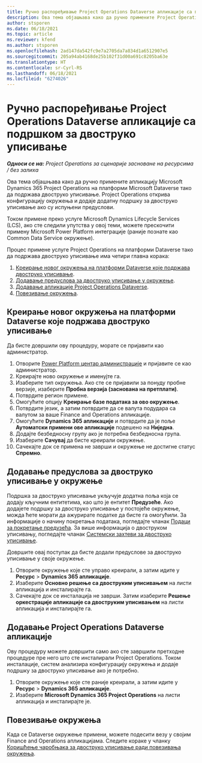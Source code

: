 ```yaml
---
title: Ручно распоређивање Project Operations Dataverse апликације са подршком за двоструко уписивање
description: Ова тема објашњава како да ручно примените Project Operations Dataverse апликацију тако да подржава двоструко уписивање.
author: stsporen
ms.date: 06/18/2021
ms.topic: article
ms.reviewer: kfend
ms.author: stsporen
ms.openlocfilehash: 2ad147da542fc9e7a2705da7a834d1a6512907e5
ms.sourcegitcommit: 205a94ab4168de25b102f31d00a691c8205ba63e
ms.translationtype: HT
ms.contentlocale: sr-Cyrl-RS
ms.lasthandoff: 06/18/2021
ms.locfileid: "6274026"
---
```

# <a name="manually-deploy-the-project-operations-dataverse-app-with-dual-write-support"></a>Ручно распоређивање Project Operations Dataverse апликације са подршком за двоструко уписивање

_**Односи се на:** Project Operations за сценарије засноване на ресурсима / без залиха_

Ова тема објашњава како да ручно примените апликацију Microsoft Dynamics 365 Project Operations на платформи Microsoft Dataverse тако да подржава двоструко уписивање. Project Operations открива конфигурацију окружења и додаје додатну подршку за двоструко уписивање ако су испуњени предуслови.

Током примене преко услуге Microsoft Dynamics Lifecycle Services (LCS), ако сте следили упутства у овој теми, можете прескочити примену Microsoft Power Platform интеграције (раније познате као Common Data Service окружење).

Процес примене услуге Project Operations на платформи Dataverse тако да подржава двоструко уписивање има четири главна корака:

1. [Креирање новог окружења на платформи Dataverse које подржава двоструко уписивање](#create).
2. [Додавање предуслова за двоструко уписивање у окружење](#prerequisites).
3. [Додавање апликације Project Operations Dataverse](#dataverse).
4. [Повезивање окружења](#link).

## <a name="create-a-new-environment-in-dataverse-that-supports-dual-write"></a><a name="create"></a>Креирање новог окружења на платформи Dataverse које подржава двоструко уписивање

Да бисте довршили ову процедуру, морате се пријавити као администратор.

1. Отворите [Power Platform центар администрације](https://admin.powerplatform.com) и пријавите се као администратор.
2. Креирајте ново окружење и именујте га.
3. Изаберите тип окружења. Ако сте се пријавили за понуду пробне верзије, изаберите **Пробна верзија (заснована на претплати)**.
4. Потврдите регион примене.
5. Омогућите опцију **Креирање базе података за ово окружење**. 
6. Потврдите језик, а затим потврдите да се валута подудара са валутом за ваше Finance and Operations апликације.
7. Омогућите **Dynamics 365 апликације** и потврдите да је поље **Аутоматски примени ове апликације** подешено на **Ниједна**.
8. Додајте безбедносну групу ако је потребна безбедносна група.
9. Изаберите **Сачувај** да бисте креирали окружење.
10. Сачекајте док се примена не заврши и окружење не достигне статус **Спремно**.

## <a name="add-dual-write-prerequisites-to-the-environment"></a><a name="prerequisites"></a>Додавање предуслова за двоструко уписивање у окружење

Подршка за двоструко уписивање укључује додатна поља која се додају кључним ентитетима, као што је ентитет **Предузеће**. Ако додајете подршку за двоструко уписивање у постојеће окружење, можда ћете морати да ажурирате податке да бисте га омогућили. За информације о начину покретања података, погледајте чланак [Подаци за покретање предузећа](/dynamics365/fin-ops-core/dev-itpro/data-entities/dual-write/bootstrap-company-data). За више информација о двоструком уписивању, погледајте чланак [Системски захтеви за двоструко уписивање](/dynamics365/fin-ops-core/dev-itpro/data-entities/dual-write/dual-write-system-req).

Довршите овај поступак да бисте додали предуслове за двоструко уписивање у своје окружење.

1. Отворите окружење које сте управо креирали, а затим идите у **Ресурс** \> **Dynamics 365 апликације**.
2. Изаберите **Основно решење са двоструким уписивањем** на листи апликација и инсталирајте га.
3. Сачекајте док се инсталација не заврши. Затим изаберите **Решење оркестрације апликације са двоструким уписивањем** на листи апликација и инсталирајте га.

## <a name="add-the-project-operations-dataverse-app"></a><a name="dataverse"></a>Додавање Project Operations Dataverse апликације

Ову процедуру можете довршити само ако сте завршили претходне процедуре пре него што сте инсталирали Project Operations. Током инсталације, систем анализира конфигурацију окружења и додаје подршку за двоструко уписивање ако је потребно.

1. Отворите окружење које сте раније креирали, а затим идите у **Ресурс** \> **Dynamics 365 апликације**.
2. Изаберите **Microsoft Dynamics 365 Project Operations** на листи апликација и инсталирајте је.

## <a name="link-your-environments"></a><a name="link"></a>Повезивање окружења

Када се Dataverse окружење примени, можете подесити везу у својим Finance and Operations апликацијама. Следите кораке у чланку [Коришћење чаробњака за двоструко уписивање ради повезивања окружења](/dynamics365/fin-ops-core/dev-itpro/data-entities/dual-write/link-your-environment).
